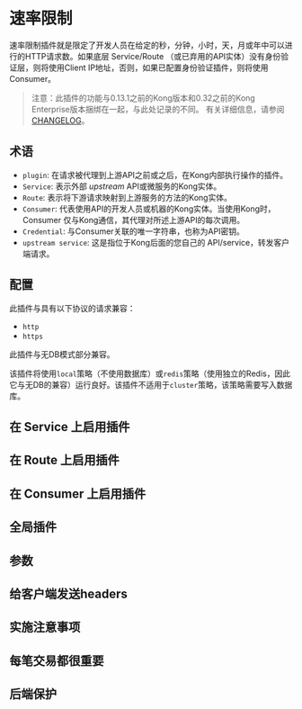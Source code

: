 # 速率限制

速率限制插件就是限定了开发人员在给定的秒，分钟，小时，天，月或年中可以进行的HTTP请求数。如果底层  Service/Route （或已弃用的API实体）没有身份验证层，则将使用Client IP地址，否则，如果已配置身份验证插件，则将使用Consumer。

> 注意：此插件的功能与0.13.1之前的Kong版本和0.32之前的Kong Enterprise版本捆绑在一起，与此处记录的不同。
有关详细信息，请参阅[CHANGELOG](https://github.com/Kong/kong/blob/master/CHANGELOG.md)。

## 术语

- `plugin`: 在请求被代理到上游API之前或之后，在Kong内部执行操作的插件。
- `Service`: 表示外部 *upstream* API或微服务的Kong实体。
- `Route`: 表示将下游请求映射到上游服务的方法的Kong实体。
- `Consumer`: 代表使用API的开发人员或机器的Kong实体。当使用Kong时，Consumer 仅与Kong通信，其代理对所述上游API的每次调用。
- `Credential`: 与Consumer关联的唯一字符串，也称为API密钥。
- `upstream service`: 这是指位于Kong后面的您自己的 API/service，转发客户端请求。

## 配置

此插件与具有以下协议的请求兼容：

- `http`
- `https`

此插件与无DB模式部分兼容。

该插件将使用`local`策略（不使用数据库）或`redis`策略（使用独立的Redis，因此它与无DB的兼容）运行良好。该插件不适用于`cluster`策略，该策略需要写入数据库。

## 在 Service 上启用插件

## 在 Route 上启用插件

## 在 Consumer 上启用插件

## 全局插件

## 参数

## 给客户端发送headers

## 实施注意事项

## 每笔交易都很重要

## 后端保护













